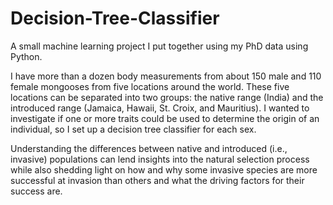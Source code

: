 # Decision-Tree-Classifier

A small machine learning project I put together using my PhD data using Python.

I have more than a dozen body measurements from about 150 male and 110 female mongooses from five locations around the
world. These five locations can be separated into two groups: the native range (India) and the introduced range 
(Jamaica, Hawaii, St. Croix, and Mauritius). I wanted to investigate if one or more traits could be used to determine the 
origin of an individual, so I set up a decision tree classifier for each sex. 

Understanding the differences between native and introduced (i.e., invasive) populations can lend insights into the
natural selection process while also shedding light on how and why some invasive species are more successful at invasion
than others and what the driving factors for their success are.
